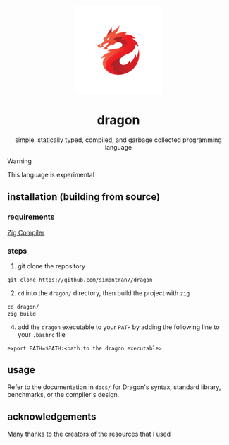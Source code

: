 <div align="center">
  <img width="200px" src="logo.png">
  <h1>dragon</h1>
  <p>simple, statically typed, compiled, and garbage collected programming language</p>
</div>

> [!WARNING]
> This language is experimental

## installation (building from source)

### requirements

[Zig Compiler](https://ziglang.org/)  

### steps

1. git clone the repository

```shell
git clone https://github.com/simontran7/dragon
```

2. `cd` into the `dragon/` directory, then build the project with `zig`

```shell
cd dragon/
zig build
```

4. add the `dragon` executable to your `PATH` by adding the following line to your `.bashrc` file

```shell
export PATH=$PATH:<path to the dragon executable>
```

## usage

Refer to the documentation in `docs/` for Dragon's syntax, standard library, benchmarks, or the compiler's design.

## acknowledgements

Many thanks to the creators of the resources that I used